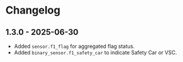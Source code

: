 # Changelog

## 1.3.0 - 2025-06-30
- Added `sensor.f1_flag` for aggregated flag status.
- Added `binary_sensor.f1_safety_car` to indicate Safety Car or VSC.

